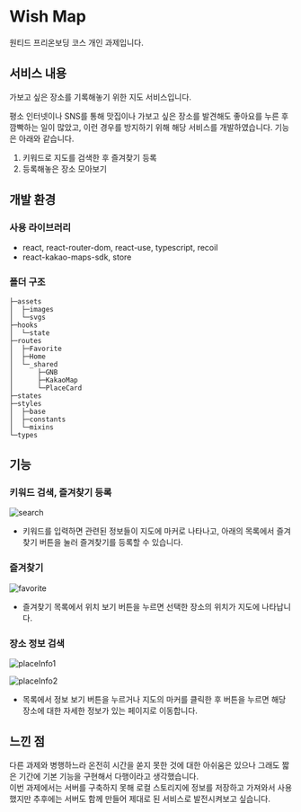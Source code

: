 # Wish Map

원티드 프리온보딩 코스 개인 과제입니다.

## 서비스 내용

가보고 싶은 장소를 기록해놓기 위한 지도 서비스입니다.   

평소 인터넷이나 SNS를 통해 맛집이나 가보고 싶은 장소를 발견해도 좋아요를 누른 후 깜빡하는 일이 많았고, 이런 경우를 방지하기 위해 해당 서비스를 개발하였습니다. 기능은 아래와 같습니다.

1. 키워드로 지도를 검색한 후 즐겨찾기 등록
2. 등록해놓은 장소 모아보기

## 개발 환경

### 사용 라이브러리

- react, react-router-dom, react-use, typescript, recoil
- react-kakao-maps-sdk, store

### 폴더 구조

```
├─assets
│  ├─images
│  └─svgs
├─hooks
│  └─state
├─routes
│  ├─Favorite
│  ├─Home
│  └─_shared
│      ├─GNB
│      ├─KakaoMap
│      └─PlaceCard
├─states
├─styles
│  ├─base
│  ├─constants
│  └─mixins
└─types
```

## 기능

### 키워드 검색, 즐겨찾기 등록

![search](https://user-images.githubusercontent.com/76952602/172031405-8f16e983-e710-41f9-b60c-d89acb15ab4c.gif)

- 키워드를 입력하면 관련된 정보들이 지도에 마커로 나타나고, 아래의 목록에서 즐겨찾기 버튼을 눌러 즐겨찾기를 등록할 수 있습니다.

### 즐겨찾기

![favorite](https://user-images.githubusercontent.com/76952602/172031423-110b3a2a-31e3-4e7f-a036-94c90f91c0e8.gif)

- 즐겨찾기 목록에서 위치 보기 버튼을 누르면 선택한 장소의 위치가 지도에 나타납니다.

### 장소 정보 검색

![placeInfo1](https://user-images.githubusercontent.com/76952602/172031605-4e36c2c1-2e11-475c-bb89-b7fd2fc41c71.gif)

![placeInfo2](https://user-images.githubusercontent.com/76952602/172031653-0a5ec27e-4738-4617-822b-8a981e144ee4.gif)

- 목록에서 정보 보기 버튼을 누르거나 지도의 마커를 클릭한 후 버튼을 누르면 해당 장소에 대한 자세한 정보가 있는 페이지로 이동합니다.

## 느낀 점

다른 과제와 병행하느라 온전히 시간을 쏟지 못한 것에 대한 아쉬움은 있으나 그래도 짧은 기간에 기본 기능을 구현해서 다행이라고 생각했습니다.   
이번 과제에서는 서버를 구축하지 못해 로컬 스토리지에 정보를 저장하고 가져와서 사용했지만 추후에는 서버도 함께 만들어 제대로 된 서비스로 발전시켜보고 싶습니다.   